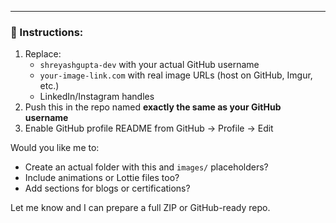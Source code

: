 
---

### 🧩 Instructions:
1. Replace:
   - `shreyashgupta-dev` with your actual GitHub username
   - `your-image-link.com` with real image URLs (host on GitHub, Imgur, etc.)
   - LinkedIn/Instagram handles
2. Push this in the repo named **exactly the same as your GitHub username**
3. Enable GitHub profile README from GitHub → Profile → Edit

Would you like me to:
- Create an actual folder with this and `images/` placeholders?
- Include animations or Lottie files too?
- Add sections for blogs or certifications?

Let me know and I can prepare a full ZIP or GitHub-ready repo.

